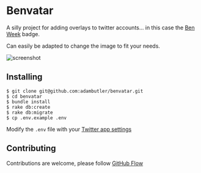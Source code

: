 # Benvatar

A silly project for adding overlays to twitter accounts... in this case the [Ben Week](http://benweek.whiteoctober.com) badge.

Can easily be adapted to change the image to fit your needs.

![screenshot](https://cloud.githubusercontent.com/assets/1238468/11827006/e10189c4-a380-11e5-81ec-6083069933c2.png)

## Installing

```
$ git clone git@github.com:adambutler/benvatar.git
$ cd benvatar
$ bundle install
$ rake db:create
$ rake db:migrate
$ cp .env.example .env
```

Modify the `.env` file with your [Twitter app settings](https://apps.twitter.com)

## Contributing

Contributions are welcome, please follow [GitHub Flow](https://guides.github.com/introduction/flow/index.html)
